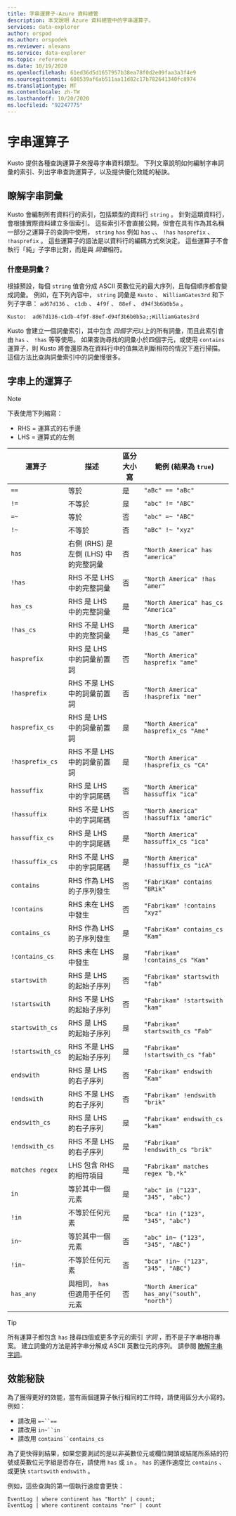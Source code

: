 ```yaml
---
title: 字串運算子-Azure 資料總管
description: 本文說明 Azure 資料總管中的字串運算子。
services: data-explorer
author: orspod
ms.author: orspodek
ms.reviewer: alexans
ms.service: data-explorer
ms.topic: reference
ms.date: 10/19/2020
ms.openlocfilehash: 61ed36d5d1657957b38ea78f0d2e09faa3a3f4e9
ms.sourcegitcommit: 608539af6ab511aa11d82c17b782641340fc8974
ms.translationtype: MT
ms.contentlocale: zh-TW
ms.lasthandoff: 10/20/2020
ms.locfileid: "92247775"
---
```

# <a name="string-operators"></a>字串運算子

Kusto 提供各種查詢運算子來搜尋字串資料類型。 下列文章說明如何編制字串詞彙的索引、列出字串查詢運算子，以及提供優化效能的秘訣。

## <a name="understanding-string-terms"></a>瞭解字串詞彙

Kusto 會編制所有資料行的索引，包括類型的資料行 `string` 。 針對這類資料行，會根據實際資料建立多個索引。 這些索引不會直接公開，但會在具有作為其名稱一部分之運算子的查詢中使用， `string` `has` 例如 `has` 、、 `!has` `hasprefix` 、 `!hasprefix` 。 這些運算子的語法是以資料行的編碼方式來決定。 這些運算子不會執行「純」子字串比對，而是與 *詞彙*相符。

### <a name="what-is-a-term"></a>什麼是詞彙？ 

根據預設，每個 `string` 值會分成 ASCII 英數位元的最大序列，且每個順序都會變成詞彙。
例如，在下列內容中， `string` 詞彙是 `Kusto` 、 `WilliamGates3rd` 和下列子字串： `ad67d136` 、 `c1db` 、 `4f9f` 、 `88ef` 、 `d94f3b6b0b5a` 。

```
Kusto:  ad67d136-c1db-4f9f-88ef-d94f3b6b0b5a;;WilliamGates3rd
```

Kusto 會建立一個詞彙索引，其中包含 *四個字元*以上的所有詞彙，而且此索引會由 `has` 、 `!has` 等等使用。 如果查詢尋找的詞彙小於四個字元，或使用 `contains` 運算子，則 Kusto 將會還原為在資料行中的值無法判斷相符的情況下進行掃描。 這個方法比查詢詞彙索引中的詞彙慢很多。

## <a name="operators-on-strings"></a>字串上的運算子

> [!NOTE]
> 下表使用下列縮寫：
> * RHS = 運算式的右手邊
> * LHS = 運算式的左側

運算子        |描述                                                       |區分大小寫|範例 (結果為 `true`)
----------------|------------------------------------------------------------------|--------------|-----------------------
`==`            |等於                                                            |是           |`"aBc" == "aBc"`
`!=`            |不等於                                                        |是           |`"abc" != "ABC"`
`=~`            |等於                                                            |否            |`"abc" =~ "ABC"`
`!~`            |不等於                                                        |否            |`"aBc" !~ "xyz"`
`has`           |右側 (RHS) 是左側 (LHS) 中的完整詞彙     |否            |`"North America" has "america"`
`!has`          |RHS 不是 LHS 中的完整詞彙                                     |否            |`"North America" !has "amer"` 
`has_cs`        |RHS 是 LHS 中的完整詞彙                                        |是           |`"North America" has_cs "America"`
`!has_cs`       |RHS 不是 LHS 中的完整詞彙                                     |是           |`"North America" !has_cs "amer"` 
`hasprefix`     |RHS 是 LHS 中的詞彙前置詞                                       |否            |`"North America" hasprefix "ame"`
`!hasprefix`    |RHS 不是 LHS 中的詞彙前置詞                                   |否            |`"North America" !hasprefix "mer"` 
`hasprefix_cs`  |RHS 是 LHS 中的詞彙前置詞                                       |是           |`"North America" hasprefix_cs "Ame"`
`!hasprefix_cs` |RHS 不是 LHS 中的詞彙前置詞                                   |是           |`"North America" !hasprefix_cs "CA"` 
`hassuffix`     |RHS 是 LHS 中的字詞尾碼                                       |否            |`"North America" hassuffix "ica"`
`!hassuffix`    |RHS 不是 LHS 中的字詞尾碼                                   |否            |`"North America" !hassuffix "americ"`
`hassuffix_cs`  |RHS 是 LHS 中的字詞尾碼                                       |是           |`"North America" hassuffix_cs "ica"`
`!hassuffix_cs` |RHS 不是 LHS 中的字詞尾碼                                   |是           |`"North America" !hassuffix_cs "icA"`
`contains`      |RHS 作為 LHS 的子序列發生                                |否            |`"FabriKam" contains "BRik"`
`!contains`     |RHS 未在 LHS 中發生                                         |否            |`"Fabrikam" !contains "xyz"`
`contains_cs`   |RHS 作為 LHS 的子序列發生                                |是           |`"FabriKam" contains_cs "Kam"`
`!contains_cs`  |RHS 未在 LHS 中發生                                         |是           |`"Fabrikam" !contains_cs "Kam"`
`startswith`    |RHS 是 LHS 的起始子序列                              |否            |`"Fabrikam" startswith "fab"`
`!startswith`   |RHS 不是 LHS 的起始子序列                          |否            |`"Fabrikam" !startswith "kam"`
`startswith_cs` |RHS 是 LHS 的起始子序列                              |是           |`"Fabrikam" startswith_cs "Fab"`
`!startswith_cs`|RHS 不是 LHS 的起始子序列                          |是           |`"Fabrikam" !startswith_cs "fab"`
`endswith`      |RHS 是 LHS 的右子序列                               |否            |`"Fabrikam" endswith "Kam"`
`!endswith`     |RHS 不是 LHS 的右子序列                           |否            |`"Fabrikam" !endswith "brik"`
`endswith_cs`   |RHS 是 LHS 的右子序列                               |是           |`"Fabrikam" endswith_cs "kam"`
`!endswith_cs`  |RHS 不是 LHS 的右子序列                           |是           |`"Fabrikam" !endswith_cs "brik"`
`matches regex` |LHS 包含 RHS 的相符項目                                      |是           |`"Fabrikam" matches regex "b.*k"`
`in`            |等於其中一個元素                                     |是           |`"abc" in ("123", "345", "abc")`
`!in`           |不等於任何元素                                 |是           |`"bca" !in ("123", "345", "abc")`
`in~`           |等於其中一個元素                                     |否            |`"abc" in~ ("123", "345", "ABC")`
`!in~`          |不等於任何元素                                 |否            |`"bca" !in~ ("123", "345", "ABC")`
`has_any`       |與相同， `has` 但適用于任何元素                    |否            |`"North America" has_any("south", "north")`

> [!TIP]
> 所有運算子都包含 `has` 搜尋四個或更多字元的索引 *字詞* ，而不是子字串相符專案。 建立詞彙的方法是將字串分解成 ASCII 英數位元的序列。 請參閱 [瞭解字串字詞](#understanding-string-terms)。

## <a name="performance-tips"></a>效能秘訣

為了獲得更好的效能，當有兩個運算子執行相同的工作時，請使用區分大小寫的。
例如：

* 請改用 `=~``==`
* 請改用 `in~``in`
* 請改用 `contains``contains_cs`

為了更快得到結果，如果您要測試的是以非英數位元或欄位開頭或結尾所系結的符號或英數位元字組是否存在，請使用 `has` 或 `in` 。 
`has` 的運作速度比 `contains` 、或更快 `startswith` `endswith` 。

例如，這些查詢的第一個執行速度會更快：

```kusto
EventLog | where continent has "North" | count;
EventLog | where continent contains "nor" | count
```
